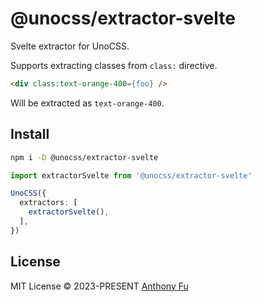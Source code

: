 # @unocss/extractor-svelte

Svelte extractor for UnoCSS.

Supports extracting classes from `class:` directive.

```html
<div class:text-orange-400={foo} />
```

Will be extracted as `text-orange-400`.

## Install

```bash
npm i -D @unocss/extractor-svelte
```

```ts
import extractorSvelte from '@unocss/extractor-svelte'

UnoCSS({
  extractors: [
    extractorSvelte(),
  ],
})
```

## License

MIT License &copy; 2023-PRESENT [Anthony Fu](https://github.com/antfu)
